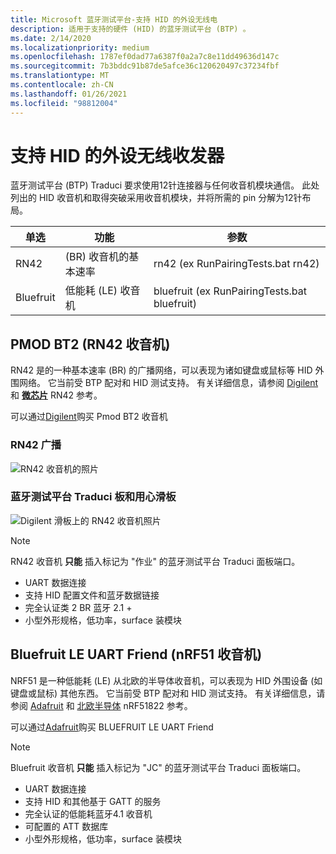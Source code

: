 ```yaml
---
title: Microsoft 蓝牙测试平台-支持 HID 的外设无线电
description: 适用于支持的硬件 (HID) 的蓝牙测试平台 (BTP) 。
ms.date: 2/14/2020
ms.localizationpriority: medium
ms.openlocfilehash: 1787ef0dad77a6387f0a2a7c8e11dd49636d147c
ms.sourcegitcommit: 7b3bddc91b87de5afce36c120620497c37234fbf
ms.translationtype: MT
ms.contentlocale: zh-CN
ms.lasthandoff: 01/26/2021
ms.locfileid: "98812004"
---
```

# <a name="hid-capable-peripheral-radios"></a>支持 HID 的外设无线收发器

蓝牙测试平台 (BTP) Traduci 要求使用12针连接器与任何收音机模块通信。 此处列出的 HID 收音机和取得突破采用收音机模块，并将所需的 pin 分解为12针布局。

| 单选 | 功能 | 参数 |
| --- | --- | --- |
| RN42 |  (BR) 收音机的基本速率 | rn42 (ex RunPairingTests.bat rn42)  |
| Bluefruit | 低能耗 (LE) 收音机 | bluefruit (ex RunPairingTests.bat bluefruit)  |

## <a name="pmod-bt2-rn42-radio"></a>PMOD BT2 (RN42 收音机) 

RN42 是的一种基本速率 (BR) 的广播网络，可以表现为诸如键盘或鼠标等 HID 外围网络。 它当前受 BTP 配对和 HID 测试支持。 有关详细信息，请参阅 [Digilent](https://store.digilentinc.com/pmod-bt2-bluetooth-interface/) 和 [**微芯片**](https://www.microchip.com/wwwproducts/en/RN42) RN42 参考。

可以通过[Digilent](https://store.digilentinc.com/pmod-bt2-bluetooth-interface/)购买 Pmod BT2 收音机

### <a name="rn42-radio"></a>RN42 广播

![RN42 收音机的照片](images/RN42.png)

### <a name="bluetooth-test-platform-traduci-board-and-diligent-sled"></a>蓝牙测试平台 Traduci 板和用心滑板

![Digilent 滑板上的 RN42 收音机照片](images/Traduci_and_DigilentRN42.jpg)

> [!NOTE]
> RN42 收音机 **只能** 插入标记为 "作业" 的蓝牙测试平台 Traduci 面板端口。

- UART 数据连接
- 支持 HID 配置文件和蓝牙数据链接
- 完全认证类 2 BR 蓝牙 2.1 +
- 小型外形规格，低功率，surface 装模块

## <a name="bluefruit-le-uart-friend-nrf51-radio"></a>Bluefruit LE UART Friend (nRF51 收音机) 

NRF51 是一种低能耗 (LE) 从北欧的半导体收音机，可以表现为 HID 外围设备 (如键盘或鼠标) 其他东西。 它当前受 BTP 配对和 HID 测试支持。 有关详细信息，请参阅 [Adafruit](https://www.adafruit.com/product/2479) 和 [北欧半导体](https://www.nordicsemi.com/Products/Low-power-short-range-wireless/nRF51822) nRF51822 参考。

可以通过[Adafruit](https://www.adafruit.com/product/2479)购买 BLUEFRUIT LE UART Friend

> [!NOTE]
> Bluefruit 收音机 **只能** 插入标记为 "JC" 的蓝牙测试平台 Traduci 面板端口。

- UART 数据连接
- 支持 HID 和其他基于 GATT 的服务
- 完全认证的低能耗蓝牙4.1 收音机
- 可配置的 ATT 数据库
- 小型外形规格，低功率，surface 装模块
